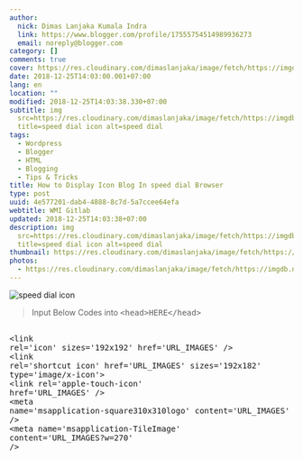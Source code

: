 ```yaml
---
author:
  nick: Dimas Lanjaka Kumala Indra
  link: https://www.blogger.com/profile/17555754514989936273
  email: noreply@blogger.com
category: []
comments: true
cover: https://res.cloudinary.com/dimaslanjaka/image/fetch/https://imgdb.net/images/4624.png
date: 2018-12-25T14:03:00.001+07:00
lang: en
location: ""
modified: 2018-12-25T14:03:38.330+07:00
subtitle: img
  src=https://res.cloudinary.com/dimaslanjaka/image/fetch/https://imgdb.net/images/4624.png
  title=speed dial icon alt=speed dial
tags:
  - Wordpress
  - Blogger
  - HTML
  - Blogging
  - Tips & Tricks
title: How to Display Icon Blog In speed dial Browser
type: post
uuid: 4e577201-dab4-4888-8c7d-5a7ccee64efa
webtitle: WMI Gitlab
updated: 2018-12-25T14:03:38+07:00
description: img
  src=https://res.cloudinary.com/dimaslanjaka/image/fetch/https://imgdb.net/images/4624.png
  title=speed dial icon alt=speed dial
thumbnail: https://res.cloudinary.com/dimaslanjaka/image/fetch/https://imgdb.net/images/4624.png
photos:
  - https://res.cloudinary.com/dimaslanjaka/image/fetch/https://imgdb.net/images/4624.png
---
```


<img src="https://res.cloudinary.com/dimaslanjaka/image/fetch/https://imgdb.net/images/4624.png" title="speed dial icon" alt="speed dial icon"><blockquote> Input Below Codes into <kbd>&lt;head&gt;HERE&lt;/head&gt;</kbd></blockquote> <pre><br>&lt;link rel='icon' sizes='192x192' href='URL_IMAGES' /&gt;<br>&lt;link rel='shortcut icon' href='URL_IMAGES' sizes='192x182' type='image/x-icon'&gt;<br>&lt;link rel='apple-touch-icon' href='URL_IMAGES' /&gt;<br>&lt;meta name='msapplication-square310x310logo' content='URL_IMAGES' /&gt;<br>&lt;meta name='msapplication-TileImage' content='URL_IMAGES?w=270' /&gt;<br></pre><script>document.querySelectorAll("pre,code");
  pretext.forEach(function (el) {
    el.classList.toggle("notranslate", true);
  });</script>